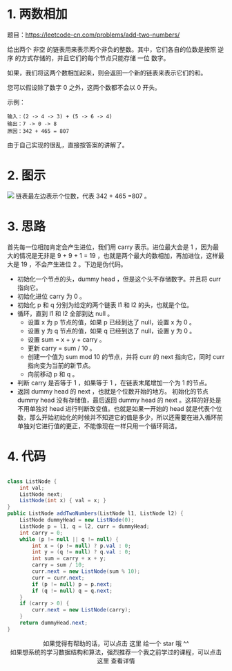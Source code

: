 # 1. 两数相加
题目：https://leetcode-cn.com/problems/add-two-numbers/

给出两个 非空 的链表用来表示两个非负的整数。其中，它们各自的位数是按照 逆序 的方式存储的，并且它们的每个节点只能存储 一位 数字。

如果，我们将这两个数相加起来，则会返回一个新的链表来表示它们的和。

您可以假设除了数字 0 之外，这两个数都不会以 0 开头。

示例：

    输入：(2 -> 4 -> 3) + (5 -> 6 -> 4)
    输出：7 -> 0 -> 8
    原因：342 + 465 = 807

由于自己实现的很乱，直接按答案的讲解了。

# 2. 图示
![](http://windliang.oss-cn-beijing.aliyuncs.com/2_pic.jpg)
链表最左边表示个位数，代表 342 + 465 =807 。

# 3. 思路
首先每一位相加肯定会产生进位，我们用 carry 表示。进位最大会是 1 ，因为最大的情况是无非是 9 + 9 + 1 = 19 ，也就是两个最大的数相加，再加进位，这样最大是 19 ，不会产生进位 2 。下边是伪代码。

- 初始化一个节点的头，dummy head ，但是这个头不存储数字。并且将 curr 指向它。
- 初始化进位 carry 为 0 。
- 初始化 p 和 q 分别为给定的两个链表 l1 和 l2 的头，也就是个位。
- 循环，直到 l1 和 l2 全部到达 null 。
    - 设置 x 为 p 节点的值，如果 p 已经到达了 null，设置 x 为 0 。
    - 设置 y 为 q 节点的值，如果 q 已经到达了 null，设置 y 为 0 。
    - 设置 sum = x + y + carry 。
    - 更新 carry = sum / 10 。
    - 创建一个值为 sum mod 10 的节点，并将 curr 的 next 指向它，同时 curr 指向变为当前的新节点。
    - 向前移动 p 和 q 。
- 判断 carry 是否等于 1 ，如果等于 1 ，在链表末尾增加一个为 1 的节点。
- 返回 dummy head 的 next ，也就是个位数开始的地方。
初始化的节点 dummy head 没有存储值，最后返回 dummy head 的 next 。这样的好处是不用单独对 head 进行判断改变值。也就是如果一开始的 head 就是代表个位数，那么开始初始化的时候并不知道它的值是多少，所以还需要在进入循环前单独对它进行值的更正，不能像现在一样只用一个循环简洁。

# 4. 代码

```java

class ListNode {
    int val;
    ListNode next;
    ListNode(int x) { val = x; }
}
public ListNode addTwoNumbers(ListNode l1, ListNode l2) {
    ListNode dummyHead = new ListNode(0);
    ListNode p = l1, q = l2, curr = dummyHead;
    int carry = 0;
    while (p != null || q != null) {
        int x = (p != null) ? p.val : 0;
        int y = (q != null) ? q.val : 0;
        int sum = carry + x + y;
        carry = sum / 10;
        curr.next = new ListNode(sum % 10);
        curr = curr.next;
        if (p != null) p = p.next;
        if (q != null) q = q.next;
    }
    if (carry > 0) {
        curr.next = new ListNode(carry);
    }
    return dummyHead.next;
}

```


<center>如果觉得有帮助的话，可以点击 这里 给一个 star 哦 ^^</center>

<center>如果想系统的学习数据结构和算法，强烈推荐一个我之前学过的课程，可以点击 这里 查看详情</center>